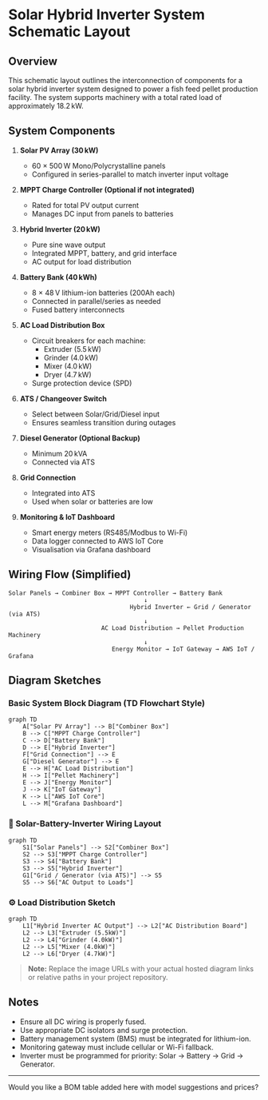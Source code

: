 # Solar Hybrid Inverter System Schematic Layout

## Overview
This schematic layout outlines the interconnection of components for a solar hybrid inverter system designed to power a fish feed pellet production facility. The system supports machinery with a total rated load of approximately 18.2 kW.

## System Components

1. **Solar PV Array (30 kW)**
   - 60 × 500 W Mono/Polycrystalline panels
   - Configured in series-parallel to match inverter input voltage

2. **MPPT Charge Controller (Optional if not integrated)**
   - Rated for total PV output current
   - Manages DC input from panels to batteries

3. **Hybrid Inverter (20 kW)**
   - Pure sine wave output
   - Integrated MPPT, battery, and grid interface
   - AC output for load distribution

4. **Battery Bank (40 kWh)**
   - 8 × 48 V lithium-ion batteries (200Ah each)
   - Connected in parallel/series as needed
   - Fused battery interconnects

5. **AC Load Distribution Box**
   - Circuit breakers for each machine:
     - Extruder (5.5 kW)
     - Grinder (4.0 kW)
     - Mixer (4.0 kW)
     - Dryer (4.7 kW)
   - Surge protection device (SPD)

6. **ATS / Changeover Switch**
   - Select between Solar/Grid/Diesel input
   - Ensures seamless transition during outages

7. **Diesel Generator (Optional Backup)**
   - Minimum 20 kVA
   - Connected via ATS

8. **Grid Connection**
   - Integrated into ATS
   - Used when solar or batteries are low

9. **Monitoring & IoT Dashboard**
   - Smart energy meters (RS485/Modbus to Wi-Fi)
   - Data logger connected to AWS IoT Core
   - Visualisation via Grafana dashboard

## Wiring Flow (Simplified)

```plaintext
Solar Panels → Combiner Box → MPPT Controller → Battery Bank
                                      ↓
                                  Hybrid Inverter ← Grid / Generator (via ATS)
                                      ↓
                          AC Load Distribution → Pellet Production Machinery
                                      ↓
                             Energy Monitor → IoT Gateway → AWS IoT / Grafana
```

## Diagram Sketches

### Basic System Block Diagram (TD Flowchart Style)
```mermaid
graph TD
    A["Solar PV Array"] --> B["Combiner Box"]
    B --> C["MPPT Charge Controller"]
    C --> D["Battery Bank"]
    D --> E["Hybrid Inverter"]
    F["Grid Connection"] --> E
    G["Diesel Generator"] --> E
    E --> H["AC Load Distribution"]
    H --> I["Pellet Machinery"]
    E --> J["Energy Monitor"]
    J --> K["IoT Gateway"]
    K --> L["AWS IoT Core"]
    L --> M["Grafana Dashboard"]
```

### 🔌 Solar-Battery-Inverter Wiring Layout
```mermaid
graph TD
    S1["Solar Panels"] --> S2["Combiner Box"]
    S2 --> S3["MPPT Charge Controller"]
    S3 --> S4["Battery Bank"]
    S3 --> S5["Hybrid Inverter"]
    G1["Grid / Generator (via ATS)"] --> S5
    S5 --> S6["AC Output to Loads"]
```

### ⚙️ Load Distribution Sketch
```mermaid
graph TD
    L1["Hybrid Inverter AC Output"] --> L2["AC Distribution Board"]
    L2 --> L3["Extruder (5.5kW)"]
    L2 --> L4["Grinder (4.0kW)"]
    L2 --> L5["Mixer (4.0kW)"]
    L2 --> L6["Dryer (4.7kW)"]
```

> **Note:** Replace the image URLs with your actual hosted diagram links or relative paths in your project repository.

## Notes
- Ensure all DC wiring is properly fused.
- Use appropriate DC isolators and surge protection.
- Battery management system (BMS) must be integrated for lithium-ion.
- Monitoring gateway must include cellular or Wi-Fi fallback.
- Inverter must be programmed for priority: Solar → Battery → Grid → Generator.

---

Would you like a BOM table added here with model suggestions and prices?
